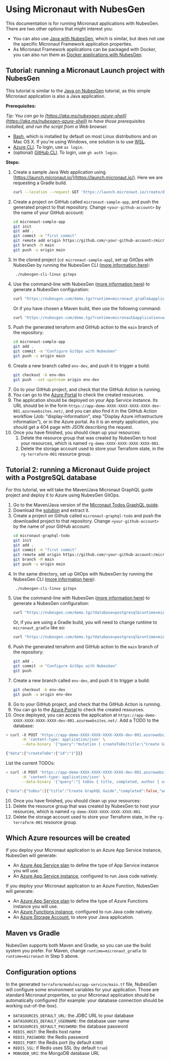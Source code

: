 # Using Micronaut with NubesGen

This documentation is for running Micronaut applications with NubesGen. There are two other options that might interest you:

- You can also use [Java with NubesGen](java/), which is similar, but does not use the specific Micronaut Framework application properties.
- As Micronaut Framework applications can be packaged with Docker, you can also run them as [Docker applications with NubesGen](docker/).

## Tutorial: running a Micronaut Launch project with NubesGen

This tutorial is similar to the [Java on NubesGen](java/) tutorial, as this simple Micronaut application is also a Java application.

__Prerequisites:__

_Tip: You can go to [https://aka.ms/nubesgen-azure-shell](https://aka.ms/nubesgen-azure-shell) to have those prerequisites installed, and run the script from a Web browser._
- [Bash](https://fr.wikipedia.org/wiki/Bourne-Again_shell), which is installed by default on most Linux distributions and on Mac OS X. If you're using Windows, one solution is to use [WSL](https://aka.ms/nubesgen-install-wsl).
- [Azure CLI](https://aka.ms/nubesgen-install-az-cli). To login, use `az login`.
- (optional) [GitHub CLI](https://cli.github.com/). To login, use `gh auth login`.

__Steps:__
1. Create a sample Java Web application using [https://launch.micronaut.io/](https://launch.micronaut.io/). Here we are requesting a Gradle build.
   ```bash
   curl --location --request GET 'https://launch.micronaut.io/create/default/com.example.micronaut-sample-app?lang=JAVA&build=GRADLE&test=JUNIT&javaVersion=JDK_11' | tar -xzvf -
   ```
2. Create a project on GitHub called `micronaut-sample-app`, and push the generated project to that repository. Change `<your-github-account>` by the name of your GitHub account:
   ```bash
   cd micronaut-sample-app
   git init
   git add .
   git commit -m "first commit"
   git remote add origin https://github.com/<your-github-account>/micronaut-sample-app.git
   git branch -M main
   git push -u origin main
   ```
3. In the cloned project (`cd micronaut-sample-app`), set up GitOps with NubesGen by running the NubesGen CLI ([more information here](/gitops/gitops-quick-start/)):
   ```bash
    ./nubesgen-cli-linux gitops
    ```
4. Use the command-line with NubesGen ([more information here](/reference/rest-api/)) to generate a NubesGen configuration:
   ```bash
   curl "https://nubesgen.com/demo.tgz?runtime=micronaut_gradle&application=app_service.standard&gitops=true" | tar -xzvf -
   ```
   Or if you have chosen a Maven build, then use the following command:
   ```bash
   curl "https://nubesgen.com/demo.tgz?runtime=micronaut&application=app_service.standard&gitops=true" | tar -xzvf -
   ```
5. Push the generated terraform and GitHub action to the `main` branch of the repository:
   ```bash
   cd micronaut-sample-app
   git add .
   git commit -m "Configure GitOps with NubesGen"
   git push -u origin main
   ```
6. Create a new branch called `env-dev`, and push it to trigger a build:
   ```bash
   git checkout -b env-dev
   git push --set-upstream origin env-dev
   ```
7. Go to your GitHub project, and check that the GitHub Action is running.
8. You can go to the [Azure Portal](https://aka.ms/nubesgen-portal) to check the created resources.
9. The application should be deployed on your App Service instance. Its URL should be in the form `https://app-demo-XXXX-XXXX-XXXX-XXXX-dev-001.azurewebsites.net/`, and you can also find it in the GitHub Action workflow (Job: "display-information", step "Display Azure infrastructure information"), or in the Azure portal.
As it is an empty application, you should get a 404 page with JSON describing the request.
10. Once you have finished, you should clean up your resources:
    1. Delete the resource group that was created by NubesGen to host your resources, which is named `rg-demo-XXXX-XXXX-XXXX-XXXX-001`.
    2. Delete the storage account used to store your Terraform state, in the `rg-terraform-001` resource group.

## Tutorial 2: running a Micronaut Guide project with a PostgreSQL database

For this tutorial, we will take the Maven/Java Micronaut GraphQL guide project and deploy it to Azure using NubesGen GitOps.

1. Go to the Maven/Java version of the [Micronaut Todos GraphQL guide](https://guides.micronaut.io/latest/micronaut-graphql-todo-maven-java.html).
2. Download the [solution](https://guides.micronaut.io/latest/micronaut-graphql-todo-maven-java.html#solution) and extract it.
3. Create a project on Github called `micronaut-graphql-todo` and push the downloaded project to that repository. Change `<your-github-account>` by the name of your GitHub account:
   ```bash
   cd micronaut-graphql-todo
   git init
   git add .
   git commit -m "first commit"
   git remote add origin https://github.com/<your-github-account>/micronaut-graphql-todo.git
   git branch -M main
   git push -u origin main
   ```
4. In the same directory, set up GitOps with NubesGen by running the NubesGen CLI ([more information here](/gitops/gitops-quick-start/)):
   ```bash
    ./nubesgen-cli-linux gitops
    ```
5. Use the command-line with NubesGen ([more information here](/reference/rest-api/)) to generate a NubesGen configuration:
   ```bash
   curl "https://nubesgen.com/demo.tgz?database=postgresql&runtime=micronaut&application=app_service.standard&gitops=true" | tar -xzvf -
   ```
   Or, if you are using a Gradle build, you will need to change runtime to `micronaut_gradle` like so:
   ```bash
   curl "https://nubesgen.com/demo.tgz?database=postgresql&runtime=micronaut_gradle&application=app_service.standard&gitops=true" | tar -xzvf -
   ```
6. Push the generated terraform and GitHub action to the `main` branch of the repository:
   ```bash
   git add .
   git commit -m "Configure GitOps with NubesGen"
   git push
   ```
7. Create a new branch called `env-dev`, and push it to trigger a build:
   ```bash
   git checkout -b env-dev
   git push -u origin env-dev
   ```
8. Go to your GitHub project, and check that the GitHub Action is running.
9. You can go to the [Azure Portal](https://aka.ms/nubesgen-portal) to check the created resources.
10. Once deployed, you can access the application at `https://app-demo-XXXX-XXXX-XXXX-XXXX-dev-001.azurewebsites.net/`.
   Add a TODO to the database:
   ```bash
   > curl -X POST 'https://app-demo-XXXX-XXXX-XXXX-XXXX-dev-001.azurewebsites.net/graphql' \
          -H 'content-type: application/json' \
          --data-binary '{"query":"mutation { createToDo(title:\"Create GraphQL Guide\", author:\"Tim Yates\") { id } }"}'

   {"data":{"createToDo":{"id":"1"}}}
   ```
   List the current TODOs:
   ```bash
   > curl -X POST 'https://app-demo-XXXX-XXXX-XXXX-XXXX-dev-001.azurewebsites.net/graphql' \
          -H 'content-type: application/json' \
          --data-binary '{"query":"{ toDos { title, completed, author { username } } }"}'

   {"data":{"toDos":[{"title":"Create GraphQL Guide","completed":false,"author":{"username":"Tim Yates"}}]}}
   ```
10. Once you have finished, you should clean up your resources:
   1. Delete the resource group that was created by NubesGen to host your resources, which is named `rg-demo-XXXX-XXXX-XXXX-XXXX-001`.
   2. Delete the storage account used to store your Terraform state, in the `rg-terraform-001` resource group.

## Which Azure resources will be created

If you deploy your Micronaut application to an Azure App Service instance, NubesGen will generate:

- An [Azure App Service plan](https://aka.ms/nubesgen-app-service-plans) to define the type of App Service instance you will use.
- An [Azure App Service instance](https://aka.ms/nubesgen-app-service), configured to run Java code natively.

If you deploy your Micronaut application to an Azure Function, NubesGen will generate:

- An [Azure App Service plan](https://aka.ms/nubesgen-app-service-plans) to define the type of Azure Functions instance you will use.
- An [Azure Functions instance](https://aka.ms/nubesgen-functions), configured to run Java code natively.
- An [Azure Storage Account](https://aka.ms/nubesgen-storage), to store your Java application.

## Maven vs Gradle

NubesGen supports both Maven and Gradle, so you can use the build system you prefer.
For Maven, change `runtime=micronaut_gradle` to `runtime=micronaut` in Step 5 above.

## Configuration options

In the generated `terraform/modules/app-service/main.tf` file, NubesGen will configure some environment variables for your application.
Those are standard Micronaut properties, so your Micronaut application should be automatically configured (for example: your database connection should be working out-of-the-box).

- `DATASOURCES_DEFAULT_URL`: the JDBC URL to your database
- `DATASOURCES_DEFAULT_USERNAME`: the database user name
- `DATASOURCES_DEFAULT_PASSWORD`: the database password
- `REDIS_HOST`: the Redis host name
- `REDIS_PASSWORD`: the Redis password
- `REDIS_PORT`: the Redis port (by default `6380`)
- `REDIS_SSL`: if Redis uses SSL (by default `true`)
- `MONGODB_URI`: the MongoDB database URL
